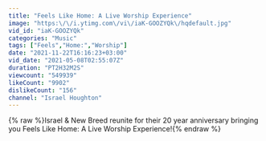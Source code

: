 ```yaml
---
title: "Feels Like Home: A Live Worship Experience"
image: "https:\/\/i.ytimg.com\/vi\/iaK-GOOZYQk\/hqdefault.jpg"
vid_id: "iaK-GOOZYQk"
categories: "Music"
tags: ["Feels","Home:","Worship"]
date: "2021-11-22T16:16:23+03:00"
vid_date: "2021-05-08T02:55:07Z"
duration: "PT2H32M2S"
viewcount: "549939"
likeCount: "9902"
dislikeCount: "156"
channel: "Israel Houghton"
---
```

{% raw %}Israel &amp; New Breed reunite for their 20 year anniversary bringing you Feels Like Home: A Live Worship Experience!{% endraw %}
